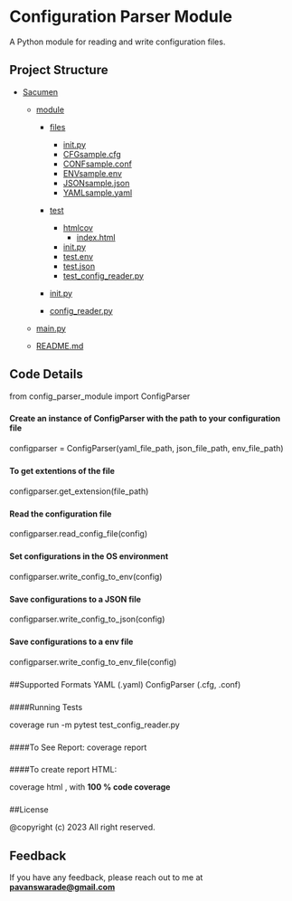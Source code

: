 # Configuration Parser Module

A Python module for reading and write configuration files.

## Project Structure

 * [Sacumen]()
   * [module](module)
      
     * [files](module/files)
       * [init.py](module/files/__init__.py)
       * [CFGsample.cfg](module/files/CFGsample.cfg)
       * [CONFsample.conf](module/files/CONFsample.conf)
       * [ENVsample.env](module/files/ENVsample.env)
       * [JSONsample.json](module/files/JSONsample.json)
       * [YAMLsample.yaml](module/files/YAMLsample.yaml)
     
     * [test](module/test)
       * [htmlcov](module/test/htmlcov)
            * [index.html](module/test/htmlcov/index.html)
       * [init.py](module/test/__init__.py)
       * [test.env](module/test/test.env)
       * [test.json](module/test/test.json)
       * [test_config_reader.py](module/test/test_config_reader.py)
     * [init.py](module/__init__.py)
     * [config_reader.py](module/config_reader.py)

   * [main.py](main.py)
   * [README.md](README.md)


## Code Details
from config_parser_module import ConfigParser
###
#### Create an instance of ConfigParser with the path to your configuration file
configparser = ConfigParser(yaml_file_path, json_file_path, env_file_path)
###
#### To get extentions of the file
configparser.get_extension(file_path)
###
#### Read the configuration file
configparser.read_config_file(config)

###
#### Set configurations in the OS environment
configparser.write_config_to_env(config)
###
#### Save configurations to a JSON file
configparser.write_config_to_json(config)
###
#### Save configurations to a env file
configparser.write_config_to_env_file(config)
###
##Supported Formats
YAML (.yaml)
ConfigParser (.cfg, .conf)

###
####Running Tests

coverage run -m pytest test_config_reader.py
###
####To See Report:
coverage report
###
####To create report HTML:

coverage html , with **100 % code coverage**
###

##License

@copyright (c) 2023 All right reserved.


## Feedback

If you have any feedback, please reach out to me at **pavanswarade@gmail.com**